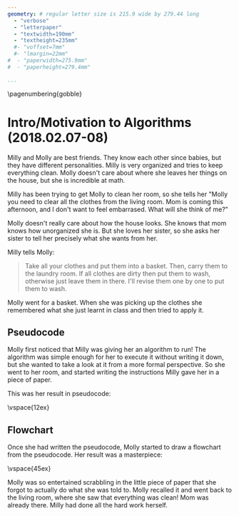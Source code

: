 ```yaml
---
geometry: # regular letter size is 215.9 wide by 279.44 long
  - "verbose"
  - "letterpaper"
  - "textwidth=190mm"
  - "textheight=235mm"
  #- "voffset=7mm"
  #- "lmargin=22mm"
#  - "paperwidth=275.9mm"
#  - "paperheight=279.4mm"

...
```


\pagenumbering{gobble}

<!--TODO: Normalise tenses in the story -->

<!--
 pandoc \
  --filter ./put_blanks_filter.sh \
     week01_second_material.md \
  -o week01_second_material.pdf
-->

# Intro/Motivation to Algorithms (2018.02.07-08) #

Milly and Molly are best friends. They know each other since babies, but they have
different personalities. Milly is very organized and tries to keep everything clean. Molly
doesn't care about where she leaves her things on the house, but she is incredible at
math.

Milly has been trying to get Molly to clean her room, so she tells her "Molly you need to
clear all the clothes from the living room. Mom is coming this afternoon, and I don't want
to feel embarrased. What will she think of me?"

Molly doesn't really care about how the house looks. She knows that mom knows how
unorganized she is. But she loves her sister, so she asks her sister to tell her precisely
what she wants from her.

Milly tells Molly:

> Take all your clothes and put them into a basket. Then, carry them to the laundry room.
> If all clothes are dirty then put them to wash, otherwise just leave them in there. I'll
> revise them one by one to put them to wash.

Molly went for a basket. When she was picking up the clothes she remembered what she just
learnt in class and then tried to apply it.

## Pseudocode ##

Molly first noticed that Milly was giving her an algorithm to run! The algorithm was
simple enough for her to execute it without writing it down, but she wanted to take a look
at it from a more formal perspective. So she went to her room, and started writing the
instructions Milly gave her in a piece of paper.

This was her result in pseudocode:

\vspace{12ex}

## Flowchart ##

Once she had written the pseudocode, Molly started to draw a flowchart from the pseudocode.
Her result was a masterpiece:

\vspace{45ex}

Molly was so entertained scrabbling in the little piece of paper that she forgot to
actually do what she was told to. Molly recalled it and went back to the living room,
where she saw that everything was clean! Mom was already there. Milly had done all the
hard work herself.

<!-- vim:set filetype=markdown.pandoc : -->

